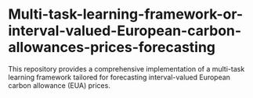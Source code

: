 # Multi-task-learning-framework-or-interval-valued-European-carbon-allowances-prices-forecasting
This repository provides a comprehensive implementation of a multi-task learning framework tailored for forecasting interval-valued European carbon allowance (EUA) prices.

